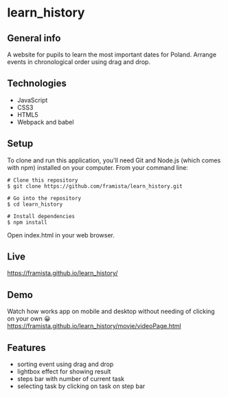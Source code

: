 # learn_history

## General info

A website for pupils to learn the most important dates for Poland. Arrange events in chronological order using drag and drop.

## Technologies

- JavaScript
- CSS3
- HTML5
- Webpack and babel

## Setup

To clone and run this application, you'll need Git and Node.js (which comes with npm) installed on your computer. From your command line:

```
# Clone this repository
$ git clone https://github.com/framista/learn_history.git

# Go into the repository
$ cd learn_history

# Install dependencies
$ npm install

```

Open index.html in your web browser.

## Live

https://framista.github.io/learn_history/

## Demo

Watch how works app on mobile and desktop without needing of clicking on your own 😀
<br>
https://framista.github.io/learn_history/movie/videoPage.html

## Features

- sorting event using drag and drop
- lightbox effect for showing result
- steps bar with number of current task
- selecting task by clicking on task on step bar
